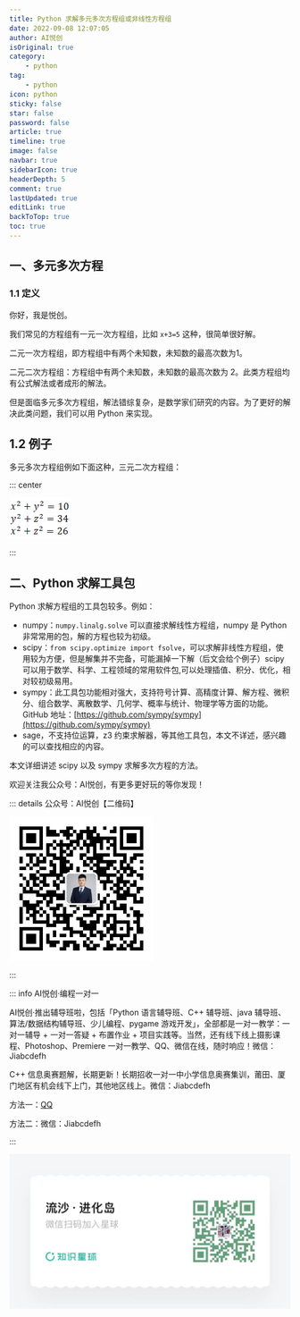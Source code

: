 ```yaml
---
title: Python 求解多元多次方程组或非线性方程组
date: 2022-09-08 12:07:05
author: AI悦创
isOriginal: true
category: 
    - python
tag:
    - python
icon: python
sticky: false
star: false
password: false
article: true
timeline: true
image: false
navbar: true
sidebarIcon: true
headerDepth: 5
comment: true
lastUpdated: true
editLink: true
backToTop: true
toc: true
---
```


## 一、多元多次方程

### 1.1 定义

你好，我是悦创。

我们常见的方程组有一元一次方程组，比如 `x+3=5` 这种，很简单很好解。

二元一次方程组，即方程组中有两个未知数，未知数的最高次数为1。

二元二次方程组：方程组中有两个未知数，未知数的最高次数为 2。此类方程组均有公式解法或者成形的解法。

但是面临多元多次方程组，解法错综复杂，是数学家们研究的内容。为了更好的解决此类问题，我们可以用 Python 来实现。

## 1.2 例子

多元多次方程组例如下面这种，三元二次方程组：

::: center

![img](./13.assets/20200224143343595.png)

:::

## 二、Python 求解工具包

Python 求解方程组的工具包较多。例如：

- numpy：`numpy.linalg.solve` 可以直接求解线性方程组，numpy 是 Python 非常常用的包，解的方程也较为初级。
- scipy：`from scipy.optimize import fsolve`，可以求解非线性方程组，使用较为方便，但是解集并不完备，可能漏掉一下解（后文会给个例子）scipy 可以用于数学、科学、工程领域的常用软件包,可以处理插值、积分、优化，相对较初级易用。
- sympy：此工具包功能相对强大，支持符号计算、高精度计算、解方程、微积分、组合数学、离散数学、几何学、概率与统计、物理学等方面的功能。GitHub 地址：[https://github.com/sympy/sympy](https://github.com/sympy/sympy)
- sage，不支持位运算，z3 约束求解器，等其他工具包，本文不详述，感兴趣的可以查找相应的内容。

本文详细讲述 scipy 以及 sympy 求解多次方程的方法。



















欢迎关注我公众号：AI悦创，有更多更好玩的等你发现！

::: details 公众号：AI悦创【二维码】

![](/gzh.jpg)

:::

::: info AI悦创·编程一对一

AI悦创·推出辅导班啦，包括「Python 语言辅导班、C++ 辅导班、java 辅导班、算法/数据结构辅导班、少儿编程、pygame 游戏开发」，全部都是一对一教学：一对一辅导 + 一对一答疑 + 布置作业 + 项目实践等。当然，还有线下线上摄影课程、Photoshop、Premiere 一对一教学、QQ、微信在线，随时响应！微信：Jiabcdefh

C++ 信息奥赛题解，长期更新！长期招收一对一中小学信息奥赛集训，莆田、厦门地区有机会线下上门，其他地区线上。微信：Jiabcdefh

方法一：[QQ](http://wpa.qq.com/msgrd?v=3&uin=1432803776&site=qq&menu=yes)

方法二：微信：Jiabcdefh

:::

![](/zsxq.jpg)
